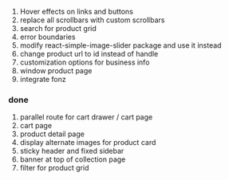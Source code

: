1. Hover effects on links and buttons
2. replace all scrollbars with custom scrollbars
3. search for product grid
4. error boundaries
5. modify react-simple-image-slider package and use it instead
6. change product url to id instead of handle
7. customization options for business info
8. window product page
9. integrate fonz

### done

1. parallel route for cart drawer / cart page
2. cart page
3. product detail page
4. display alternate images for product card
5. sticky header and fixed sidebar
6. banner at top of collection page
7. filter for product grid
